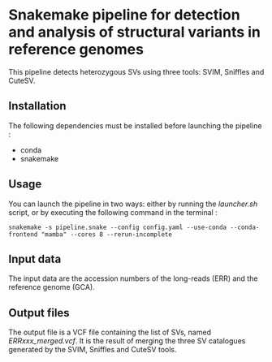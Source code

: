 # Snakemake pipeline for detection and analysis of structural variants in reference genomes

This pipeline detects heterozygous SVs using three tools: SVIM, Sniffles and CuteSV.

## Installation

The following dependencies must be installed before launching the pipeline :
* conda
* snakemake

## Usage

You can launch the pipeline in two ways: either by running the *launcher.sh* script, or by executing the following command in the terminal :
```
snakemake -s pipeline.snake --config config.yaml --use-conda --conda-frontend "mamba" --cores 8 --rerun-incomplete
```

## Input data

The input data are the accession numbers of the long-reads (ERR) and the reference genome (GCA).

## Output files

The output file is a VCF file containing the list of SVs, named *ERRxxx_merged.vcf*. It is the result of merging the three SV catalogues generated by the SVIM, Sniffles and CuteSV tools.
